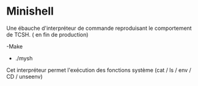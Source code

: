 # Minishell

Une ébauche d'interpréteur de commande reproduisant le comportement de TCSH. ( en fin de production)

-Make

- ./mysh

Cet interpréteur permet l'exécution des fonctions système (cat / ls / env / CD / unseenv)
